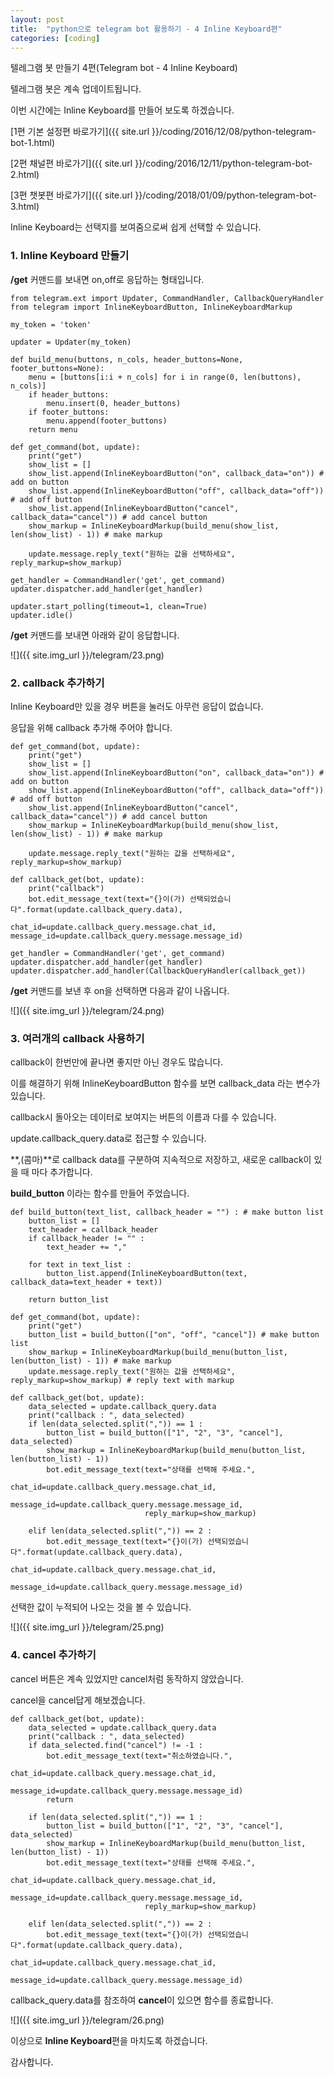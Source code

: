 ```yaml
---
layout: post
title:  "python으로 telegram bot 활용하기 - 4 Inline Keyboard편"
categories: [coding]
---
```


텔레그램 봇 만들기 4편(Telegram bot - 4 Inline Keyboard)

텔레그램 봇은 계속 업데이트됩니다.

이번 시간에는 Inline Keyboard를 만들어 보도록 하겠습니다.

[1편 기본 설정편 바로가기]({{ site.url }}/coding/2016/12/08/python-telegram-bot-1.html)

[2편 채널편 바로가기]({{ site.url }}/coding/2016/12/11/python-telegram-bot-2.html)

[3편 챗봇편 바로가기]({{ site.url }}/coding/2018/01/09/python-telegram-bot-3.html)

Inline Keyboard는 선택지를 보여줌으로써 쉽게 선택할 수 있습니다.

### 1. Inline Keyboard 만들기

**/get** 커맨드를 보내면 on,off로 응답하는 형태입니다.

~~~
from telegram.ext import Updater, CommandHandler, CallbackQueryHandler
from telegram import InlineKeyboardButton, InlineKeyboardMarkup

my_token = 'token'

updater = Updater(my_token)

def build_menu(buttons, n_cols, header_buttons=None, footer_buttons=None):
    menu = [buttons[i:i + n_cols] for i in range(0, len(buttons), n_cols)]
    if header_buttons:
        menu.insert(0, header_buttons)
    if footer_buttons:
        menu.append(footer_buttons)
    return menu

def get_command(bot, update):
    print("get")
    show_list = []
    show_list.append(InlineKeyboardButton("on", callback_data="on")) # add on button
    show_list.append(InlineKeyboardButton("off", callback_data="off")) # add off button
    show_list.append(InlineKeyboardButton("cancel", callback_data="cancel")) # add cancel button
    show_markup = InlineKeyboardMarkup(build_menu(show_list, len(show_list) - 1)) # make markup

    update.message.reply_text("원하는 값을 선택하세요", reply_markup=show_markup)

get_handler = CommandHandler('get', get_command)
updater.dispatcher.add_handler(get_handler)

updater.start_polling(timeout=1, clean=True)
updater.idle()
~~~

**/get** 커맨드를 보내면 아래와 같이 응답합니다.

![]({{ site.img_url }}/telegram/23.png)

### 2. callback 추가하기

Inline Keyboard만 있을 경우 버튼을 눌러도 아무런 응답이 없습니다.

응답을 위해 callback 추가해 주어야 합니다.

~~~
def get_command(bot, update):
    print("get")
    show_list = []
    show_list.append(InlineKeyboardButton("on", callback_data="on")) # add on button
    show_list.append(InlineKeyboardButton("off", callback_data="off")) # add off button
    show_list.append(InlineKeyboardButton("cancel", callback_data="cancel")) # add cancel button
    show_markup = InlineKeyboardMarkup(build_menu(show_list, len(show_list) - 1)) # make markup

    update.message.reply_text("원하는 값을 선택하세요", reply_markup=show_markup)

def callback_get(bot, update):
    print("callback")
    bot.edit_message_text(text="{}이(가) 선택되었습니다".format(update.callback_query.data),
                              chat_id=update.callback_query.message.chat_id, message_id=update.callback_query.message.message_id)
    
get_handler = CommandHandler('get', get_command)
updater.dispatcher.add_handler(get_handler)
updater.dispatcher.add_handler(CallbackQueryHandler(callback_get))
~~~

**/get** 커맨드를 보낸 후 on을 선택하면 다음과 같이 나옵니다.

![]({{ site.img_url }}/telegram/24.png)

### 3. 여러개의 callback 사용하기

callback이 한번만에 끝나면 좋지만 아닌 경우도 많습니다.

이를 해결하기 위해 InlineKeyboardButton 함수를 보면 callback_data 라는 변수가 있습니다.

callback시 돌아오는 데이터로 보여지는 버튼의 이름과 다를 수 있습니다.

update.callback_query.data로 접근할 수 있습니다.

**,(콤마)**로 callback data를 구분하여 지속적으로 저장하고, 새로운 callback이 있을 때 마다 추가합니다.

**build_button** 이라는 함수를 만들어 주었습니다.

~~~
def build_button(text_list, callback_header = "") : # make button list
    button_list = []
    text_header = callback_header
    if callback_header != "" :
        text_header += ","

    for text in text_list :
        button_list.append(InlineKeyboardButton(text, callback_data=text_header + text))

    return button_list

def get_command(bot, update):
    print("get")
    button_list = build_button(["on", "off", "cancel"]) # make button list
    show_markup = InlineKeyboardMarkup(build_menu(button_list, len(button_list) - 1)) # make markup
    update.message.reply_text("원하는 값을 선택하세요", reply_markup=show_markup) # reply text with markup

def callback_get(bot, update):
    data_selected = update.callback_query.data
    print("callback : ", data_selected)
    if len(data_selected.split(",")) == 1 :
        button_list = build_button(["1", "2", "3", "cancel"], data_selected)
        show_markup = InlineKeyboardMarkup(build_menu(button_list, len(button_list) - 1))
        bot.edit_message_text(text="상태를 선택해 주세요.",
                              chat_id=update.callback_query.message.chat_id,
                              message_id=update.callback_query.message.message_id,
                              reply_markup=show_markup)

    elif len(data_selected.split(",")) == 2 :
        bot.edit_message_text(text="{}이(가) 선택되었습니다".format(update.callback_query.data),
                              chat_id=update.callback_query.message.chat_id,
                              message_id=update.callback_query.message.message_id)
~~~

선택한 값이 누적되어 나오는 것을 볼 수 있습니다.

![]({{ site.img_url }}/telegram/25.png)

### 4. cancel 추가하기

cancel 버튼은 계속 있었지만 cancel처럼 동작하지 않았습니다.

cancel을 cancel답게 해보겠습니다.

~~~
def callback_get(bot, update):
    data_selected = update.callback_query.data
    print("callback : ", data_selected)
    if data_selected.find("cancel") != -1 :
        bot.edit_message_text(text="취소하였습니다.",
                              chat_id=update.callback_query.message.chat_id,
                              message_id=update.callback_query.message.message_id)
        return

    if len(data_selected.split(",")) == 1 :
        button_list = build_button(["1", "2", "3", "cancel"], data_selected)
        show_markup = InlineKeyboardMarkup(build_menu(button_list, len(button_list) - 1))
        bot.edit_message_text(text="상태를 선택해 주세요.",
                              chat_id=update.callback_query.message.chat_id,
                              message_id=update.callback_query.message.message_id,
                              reply_markup=show_markup)

    elif len(data_selected.split(",")) == 2 :
        bot.edit_message_text(text="{}이(가) 선택되었습니다".format(update.callback_query.data),
                              chat_id=update.callback_query.message.chat_id,
                              message_id=update.callback_query.message.message_id)
~~~

callback_query.data를 참조하여 **cancel**이 있으면 함수를 종료합니다.

![]({{ site.img_url }}/telegram/26.png)


이상으로 **Inline Keyboard**편을 마치도록 하겠습니다.

감사합니다.

